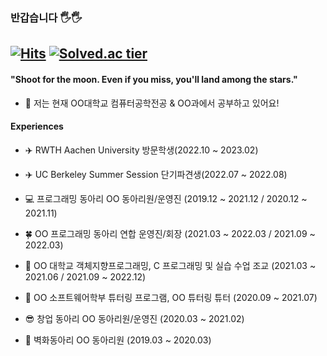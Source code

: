   
### 반갑습니다 🖐🖐
<!--### Hi there I'm Dahyeon🖐🖐 -->
[![Hits](https://hits.seeyoufarm.com/api/count/incr/badge.svg?url=https%3A%2F%2Fgithub.com%2Fekgus9701&count_bg=%23E71B8E&title_bg=%23555555&icon=&icon_color=%23E7E7E7&title=hits&edge_flat=false)](https://hits.seeyoufarm.com) [![Solved.ac tier](http://mazassumnida.wtf/api/mini/generate_badge?boj=ekgus9701)](https://solved.ac/ekgus9701)
---
#### "Shoot for the moon. Even if you miss, you'll land among the stars."

- 🏰 저는 현재 OO대학교 컴퓨터공학전공 & OO과에서 공부하고 있어요! 

<!--- 📫 How to reach me: ekgus9701@gmail.com-->




#### Experiences

<!---- 💻 스마트 인터랙션 트랙 수료-->

- ✈️ RWTH Aachen University 방문학생(2022.10 ~ 2023.02)

- ✈️ UC Berkeley Summer Session 단기파견생(2022.07 ~ 2022.08)

- 💻 프로그래밍 동아리 OO 동아리원/운영진 (2019.12 ~ 2021.12 / 2020.12 ~ 2021.11)

- 🍀 OO 프로그래밍 동아리 연합 운영진/회장 (2021.03 ~ 2022.03 / 2021.09 ~ 2022.03)

- 📗 OO 대학교 객체지향프로그래밍, C 프로그래밍 및 실습 수업 조교 (2021.03 ~ 2021.06 / 2021.09 ~ 2022.12)

- 📗 OO 소프트웨어학부 튜터링 프로그램, OO 튜터링 튜터 (2020.09 ~ 2021.07)

- 😎 창업 동아리 OO 동아리원/운영진 (2020.03 ~ 2021.02)

- 🎨 벽화동아리 OO 동아리원 (2019.03 ~ 2020.03)


<!---[![Anurag's github stats](https://github-readme-stats.vercel.app/api?username=ekgus9701&theme=radical)](https://github.com/ekgus9701/github-readme-stats)-->

<!--
**ekgus9701/ekgus9701** is a ✨ _special_ ✨ repository because its `README.md` (this file) appears on your GitHub profile.
#### Interests

- 🌱 I’m currently learning `Algorithms`, ``.

- 📺 I'm into watching Netflix thesedays.

Here are some ideas to get you started:
- 📺 I'm into ... thesedays.
-🔭 I’m currently working on 
-🌱 I’m currently learning 
- 👯 I’m looking to collaborate on ...
- 🤔 I’m looking for help with ...
- 💬 Ask me about ...
- 📫 How to reach me: ...
- 😄 Pronouns: ...
- ⚡ Fun fact: ...
-->
